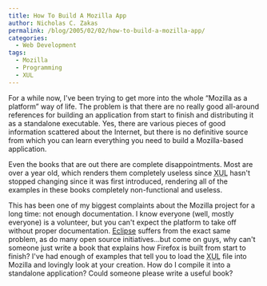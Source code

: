 ```yaml
---
title: How To Build A Mozilla App
author: Nicholas C. Zakas
permalink: /blog/2005/02/02/how-to-build-a-mozilla-app/
categories:
  - Web Development
tags:
  - Mozilla
  - Programming
  - XUL
---
```

For a while now, I've been trying to get more into the whole &#8220;Mozilla as a platform&#8221; way of life. The problem is that there are no really good all-around references for building an application from start to finish and distributing it as a standalone executable. Yes, there are various pieces of good information scattered about the Internet, but there is no definitive source from which you can learn everything you need to build a Mozilla-based application.

Even the books that are out there are complete disappointments. Most are over a year old, which renders them completely useless since <acronym title="XML User interface Language">XUL</acronym> hasn't stopped changing since it was first introduced, rendering all of the examples in these books completely non-functional and useless.

This has been one of my biggest complaints about the Mozilla project for a long time: not enough documentation. I know everyone (well, mostly everyone) is a volunteer, but you can't expect the platform to take off without proper documentation. <a title="Eclipse" rel="external" href="http://www.eclipe.org">Eclipse</a> suffers from the exact same problem, as do many open source initiatives&#8230;but come on guys, why can't someone just write a book that explains how Firefox is built from start to finish? I've had enough of examples that tell you to load the <acronym title="XML User interface Language">XUL</acronym> file into Mozilla and lovingly look at your creation. How do I compile it into a standalone application? Could someone please write a useful book?
